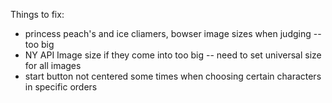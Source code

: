 Things to fix:

+ princess peach's and ice cliamers, bowser image sizes when judging -- too big
+ NY API Image size if they come into too big -- need to set universal size for all images
+ start button not centered some times when choosing certain characters in specific orders